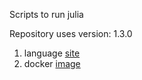 Scripts to run julia

Repository uses version: 1.3.0

1. language [site](https://julialang.org/)
2. docker [image](https://hub.docker.com/_/julia)
